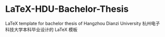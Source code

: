 # LaTeX-HDU-Bachelor-Thesis
LaTeX template for bachelor thesis of Hangzhou Dianzi University 杭州电子科技大学本科毕业设计的 LaTeX 模板
